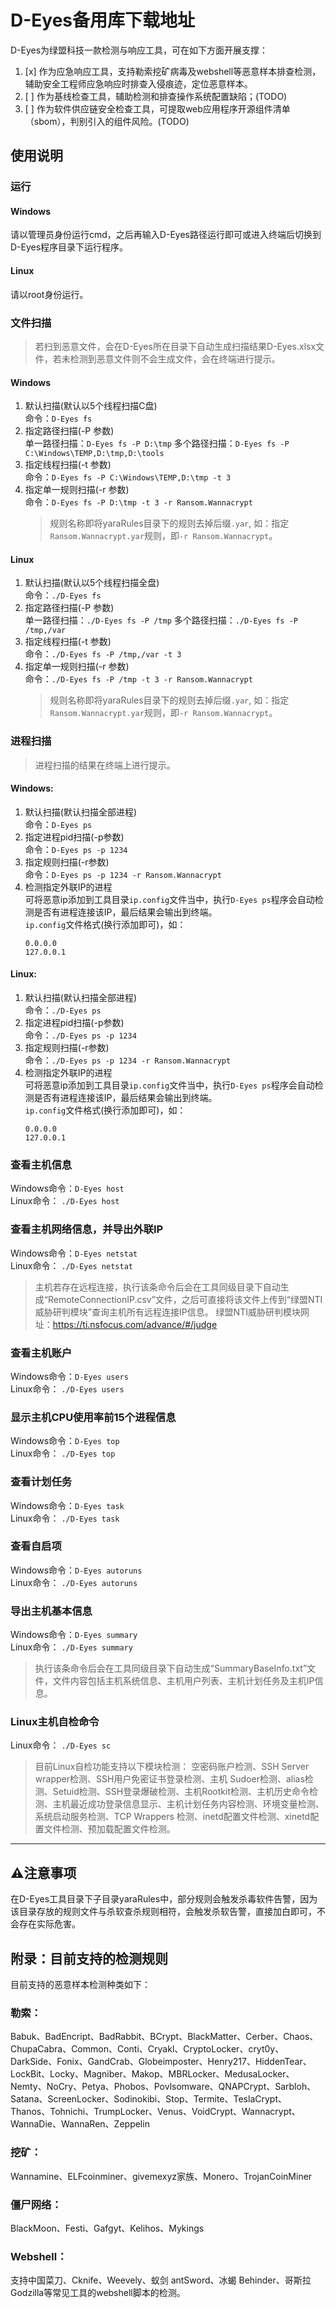 # D-Eyes备用库下载地址
D-Eyes为绿盟科技一款检测与响应工具，可在如下方面开展支撑：  
1. [x] 作为应急响应工具，支持勒索挖矿病毒及webshell等恶意样本排查检测，辅助安全工程师应急响应时排查入侵痕迹，定位恶意样本。  
2. [ ] 作为基线检查工具，辅助检测和排查操作系统配置缺陷；(TODO)  
3. [ ] 作为软件供应链安全检查工具，可提取web应用程序开源组件清单（sbom），判别引入的组件风险。(TODO)  

## 使用说明
###	运行
#### Windows
请以管理员身份运行cmd，之后再输入D-Eyes路径运行即可或进入终端后切换到D-Eyes程序目录下运行程序。
#### Linux
请以root身份运行。
###	文件扫描
> 若扫到恶意文件，会在D-Eyes所在目录下自动生成扫描结果D-Eyes.xlsx文件，若未检测到恶意文件则不会生成文件，会在终端进行提示。
#### Windows
1. 默认扫描(默认以5个线程扫描C盘)  
命令：`D-Eyes fs`
2. 指定路径扫描(-P 参数)  
单一路径扫描：`D-Eyes fs -P D:\tmp`
多个路径扫描：`D-Eyes fs -P C:\Windows\TEMP,D:\tmp,D:\tools`
3. 指定线程扫描(-t 参数)  
命令：`D-Eyes fs -P C:\Windows\TEMP,D:\tmp -t 3`
4. 指定单一规则扫描(-r 参数)  
命令：`D-Eyes fs -P D:\tmp -t 3 -r Ransom.Wannacrypt`
   > 规则名称即将yaraRules目录下的规则去掉后缀`.yar`, 如：指定`Ransom.Wannacrypt.yar`规则，即`-r Ransom.Wannacrypt`。
#### Linux
1. 默认扫描(默认以5个线程扫描全盘)  
命令：`./D-Eyes fs`
2. 指定路径扫描(-P 参数)  
单一路径扫描：`./D-Eyes fs -P /tmp`
多个路径扫描：`./D-Eyes fs -P /tmp,/var`
3.  指定线程扫描(-t 参数)  
命令：`./D-Eyes fs -P /tmp,/var -t 3`
4.  指定单一规则扫描(-r 参数)  
命令：`./D-Eyes fs -P /tmp -t 3 -r Ransom.Wannacrypt`
    > 规则名称即将yaraRules目录下的规则去掉后缀`.yar`, 如：指定`Ransom.Wannacrypt.yar`规则，即`-r Ransom.Wannacrypt`。



### 进程扫描
> 进程扫描的结果在终端上进行提示。
#### Windows:
1. 默认扫描(默认扫描全部进程)  
命令：`D-Eyes ps`
2. 指定进程pid扫描(-p参数)  
命令：`D-Eyes ps -p 1234`
3. 指定规则扫描(-r参数)  
命令：`D-Eyes ps -p 1234 -r Ransom.Wannacrypt`
4. 检测指定外联IP的进程  
可将恶意ip添加到工具目录`ip.config`文件当中，执行`D-Eyes ps`程序会自动检测是否有进程连接该IP，最后结果会输出到终端。  
`ip.config`文件格式(换行添加即可)，如：
    ```
    0.0.0.0
    127.0.0.1
    ```

#### Linux:
1. 默认扫描(默认扫描全部进程)  
命令：`./D-Eyes ps`
2. 指定进程pid扫描(-p参数)  
命令：`./D-Eyes ps -p 1234`
3. 指定规则扫描(-r参数)  
命令：`./D-Eyes ps -p 1234 -r Ransom.Wannacrypt`
4. 检测指定外联IP的进程  
可将恶意ip添加到工具目录`ip.config`文件当中，执行`D-Eyes ps`程序会自动检测是否有进程连接该IP，最后结果会输出到终端。  
`ip.config`文件格式(换行添加即可)，如：
    ```
    0.0.0.0
    127.0.0.1
    ```

### 查看主机信息
Windows命令：`D-Eyes host`  
Linux命令：  `./D-Eyes host`
### 查看主机网络信息，并导出外联IP
Windows命令：`D-Eyes netstat`    
Linux命令：  `./D-Eyes netstat`
> 主机若存在远程连接，执行该条命令后会在工具同级目录下自动生成“RemoteConnectionIP.csv”文件，之后可直接将该文件上传到“绿盟NTI威胁研判模块”查询主机所有远程连接IP信息。
绿盟NTI威胁研判模块网址：https://ti.nsfocus.com/advance/#/judge
### 查看主机账户
Windows命令：`D-Eyes users`  
Linux命令：   `./D-Eyes users`

### 显示主机CPU使用率前15个进程信息
Windows命令：`D-Eyes top`  
Linux命令：   `./D-Eyes top`
### 查看计划任务
Windows命令：`D-Eyes task`  
Linux命令：   `./D-Eyes task`
### 查看自启项
Windows命令：`D-Eyes autoruns`  
Linux命令：   `./D-Eyes autoruns`
### 导出主机基本信息
Windows命令：`D-Eyes summary`  
Linux命令：   `./D-Eyes summary`
> 执行该条命令后会在工具同级目录下自动生成“SummaryBaseInfo.txt”文件，文件内容包括主机系统信息、主机用户列表、主机计划任务及主机IP信息。
### Linux主机自检命令
Linux命令：   `./D-Eyes sc`
> 目前Linux自检功能支持以下模块检测：
空密码账户检测、SSH Server wrapper检测、SSH用户免密证书登录检测、主机 Sudoer检测、alias检测、Setuid检测、SSH登录爆破检测、主机Rootkit检测、主机历史命令检测、主机最近成功登录信息显示、主机计划任务内容检测、环境变量检测、系统启动服务检测、TCP Wrappers 检测、inetd配置文件检测、xinetd配置文件检测、预加载配置文件检测。
---
## ⚠️注意事项
在D-Eyes工具目录下子目录yaraRules中，部分规则会触发杀毒软件告警，因为该目录存放的规则文件与杀软查杀规则相符，会触发杀软告警，直接加白即可，不会存在实际危害。

## 附录：目前支持的检测规则
目前支持的恶意样本检测种类如下：
### 勒索：
Babuk、BadEncript、BadRabbit、BCrypt、BlackMatter、Cerber、Chaos、ChupaCabra、Common、Conti、Cryakl、CryptoLocker、cryt0y、DarkSide、Fonix、GandCrab、Globeimposter、Henry217、HiddenTear、LockBit、Locky、Magniber、Makop、MBRLocker、MedusaLocker、Nemty、NoCry、Petya、Phobos、Povlsomware、QNAPCrypt、Sarbloh、Satana、ScreenLocker、Sodinokibi、Stop、Termite、TeslaCrypt、Thanos、Tohnichi、TrumpLocker、Venus、VoidCrypt、Wannacrypt、WannaDie、WannaRen、Zeppelin
### 挖矿：
Wannamine、ELFcoinminer、givemexyz家族、Monero、TrojanCoinMiner
### 僵尸网络：
BlackMoon、Festi、Gafgyt、Kelihos、Mykings
### Webshell：
支持中国菜刀、Cknife、Weevely、蚁剑 antSword、冰蝎 Behinder、哥斯拉 Godzilla等常见工具的webshell脚本的检测。
